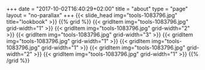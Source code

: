 +++
date = "2017-10-02T16:40:29+02:00"
title = "about"
type = "page"
layout = "no-parallax"
+++
{{< slide_head img="tools-1083796.jpg" title="lookbook" >}}
{{% grid %}}
{{< gridItem img="tools-1083796.jpg" grid-width="1" >}}
{{< gridItem img="tools-1083796.jpg" grid-width="2" >}}
{{< gridItem img="tools-1083796.jpg" grid-width="3" >}}
{{< gridItem img="tools-1083796.jpg" grid-width="1" >}}
{{< gridItem img="tools-1083796.jpg" grid-width="1" >}}
{{< gridItem img="tools-1083796.jpg" grid-width="2" >}}
{{< gridItem img="tools-1083796.jpg" grid-width="1" >}}
{{% /grid %}}
